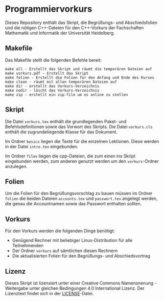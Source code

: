 Programmiervorkurs
==================

Dieses Repository enthält das Skript, die Begrüßungs- und Abschiedsfolien und
die nötigen C++-Dateien für den C++-Vorkurs der Fachschaften Mathematik und
Informatik der Universität Heidelberg.

Makefile
--------

Das Makefile stellt die folgenden Befehle bereit:

    make all - Erstellt das Skript und räumt die temporären Dateien auf
    make vorkurs.pdf - Erstellt das Skript  
    make folien - Erstellt die Folien für den Anfang und Ende des Kurses
    make clean - räumt mit allen temporären Dateien auf  
    make dir - erstellt das Vorkurs-Verzeichnis  
    make nodir - löscht das Vorkurs-Verzeichnis  
    make zip - erstellt ein zip-file um es online zu stellen  

Skript
------
Die Datei `vorkurs.tex` enthält die grundlegenden Paket- und
Befehlsdefinitionen sowie das Vorwort des Skripts. Die Datei `vorkurs.cls`
enthält die zugrundeliegende Klasse für das Dokument.

Im Ordner `basics` liegen die Texte für die einzelnen Lektionen. Diese werden
in der Datei `intro.tex` eingebunden.

Im Ordner `files` liegen die cpp-Dateien, die zum einen ins Skript eingebunden
werden, zum anderen genutzt werden um den `vorkurs`-Ordner anzulegen.

Folien
------
Um die Folien für den Begrüßungsvorschlag zu bauen müssen im Ordner `folien`
die beiden Dateien `accounts.tex` und `passwort.tex` angelegt werden, die genau
die Accountnamen sowie das Passwort enthalten sollten.

Vorkurs
-------
Für den Vorkurs werden die folgenden Dinge benötigt:
* Genügend Rechner mit beliebiger Linux-Distribution für alle Teilnehmenden
* Der Ordner `vorkurs` auf sämtlichen diesen Rechnern
* Die aktualisierten Folien für den Begrüßungs- und Abschiedsvortrag

Lizenz
------
Dieses Skript ist lizensiert unter einer Creative Commons
Namensnenung - Weitergabe unter gleichen Bedingungen 4.0 International
Lizenz. Der Lizenztext findet sich in der [LICENSE](https://github.com/FachschaftMathPhys/Programmiervorkurs/blob/master/LICENSE.md)-Datei.
